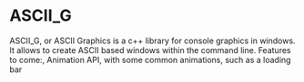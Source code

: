 # ASCII_G
ASCII_G, or ASCII Graphics is a c++ library for console graphics in windows. 
It allows to create ASCII based windows within the command line. 
Features to come:, Animation API, with some common animations,
such as a loading bar
